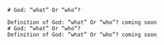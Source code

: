 
    # God: “what” Or “who”?

    Definition of God: “what” Or “who”? coming soon
    # God: “what” Or “who”?
    Definition of God: “what” Or “who”? coming soon